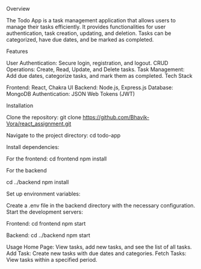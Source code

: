 Overview

The Todo App is a task management application that allows users to manage their tasks efficiently. It provides functionalities for user authentication, task creation, updating, and deletion. Tasks can be categorized, have due dates, and be marked as completed.

Features

User Authentication: Secure login, registration, and logout.
CRUD Operations: Create, Read, Update, and Delete tasks.
Task Management: Add due dates, categorize tasks, and mark them as completed.
Tech Stack

Frontend: React, Chakra UI
Backend: Node.js, Express.js
Database: MongoDB
Authentication: JSON Web Tokens (JWT)

Installation

Clone the repository:
git clone https://github.com/Bhavik-Vora/react_assignment.git

Navigate to the project directory:
cd todo-app

Install dependencies:

For the frontend:
cd frontend
npm install

For the backend

cd ../backend
npm install

Set up environment variables:

Create a .env file in the backend directory with the necessary configuration.
Start the development servers:

Frontend:
cd frontend
npm start

Backend:
cd ../backend
npm start

Usage
Home Page: View tasks, add new tasks, and see the list of all tasks.
Add Task: Create new tasks with due dates and categories.
Fetch Tasks: View tasks within a specified period.
